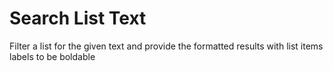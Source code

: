 # Search List Text
Filter a list for the given text and provide the formatted results with list items labels to be boldable